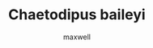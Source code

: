 ---
layout: post
author: maxwell
title: Chaetodipus baileyi
description: 
tags: []
image: 
  feature: 
  credit: 
  creditlink: 
permalink: chaetodipus-baileyi
---